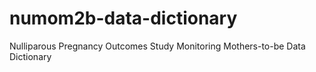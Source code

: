 # numom2b-data-dictionary
Nulliparous Pregnancy Outcomes Study Monitoring Mothers-to-be Data Dictionary
